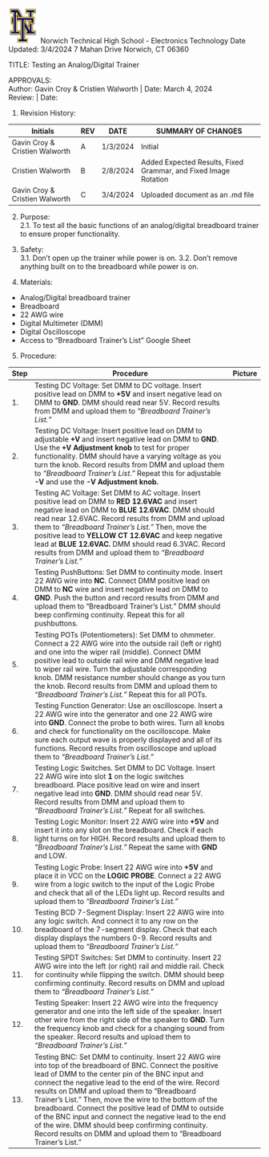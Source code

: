 <img src="https://github.com/MrWillbanks/ElectronicsTechnology/blob/main/StandardOperatingProcedures/Photos/NT_Logo.png" width="60"/>
Norwich Technical High School - Electronics Technology    	   Date Updated:  3/4/2024  
7 Mahan Drive  
Norwich, CT 06360  
  
  
TITLE:  Testing an Analog/Digital Trainer 
  
APPROVALS:   
	Author: Gavin Croy & Cristien Walworth | Date: March 4, 2024  	  
	Review:  	 | 	Date:    
  
1.	Revision History:

|Initials    |	REV  |	DATE |   SUMMARY OF CHANGES |
|-|-|-|--|
|Gavin Croy & Cristien Walworth | 	A  |	1/3/2024   |	Initial                                                  |
|Cristien Walworth | 	B  |	2/8/2024  |Added Expected Results, Fixed Grammar, and Fixed Image Rotation	 |
|Gavin Croy & Cristien Walworth |  C  | 3/4/2024    |Uploaded document as an .md file|                                	
  
2.	Purpose:  
2.1. To test all the basic functions of an analog/digital breadboard trainer to ensure proper functionality.  
  
3.	Safety:  
3.1. Don’t open up the trainer while power is on.
3.2. Don’t remove anything built on to the breadboard while power is on. 
  
4.	Materials: 
-	Analog/Digital breadboard trainer 
-	Breadboard
-	22 AWG wire
-	Digital Multimeter (DMM)
-	Digital Oscilloscope 
-	Access to “Breadboard Trainer’s List” Google Sheet

                              
5.	Procedure:                           

|Step  |	Procedure  |	Picture |
|------|-------------|----------|
|1.| Testing DC Voltage: Set DMM to DC voltage. Insert positive lead on DMM to **+5V** and insert negative lead on DMM to **GND**. DMM should read near 5V. Record results from DMM and upload them to *“Breadboard Trainer’s List.”* | |
|2.| Testing DC Voltage: Insert positive lead on DMM to adjustable **+V** and insert negative lead on DMM to **GND**. Use the **+V Adjustment knob** to test for proper functionality. DMM should have a varying voltage as you turn the knob. Record results from DMM and upload them to *“Breadboard Trainer’s List.”* Repeat this for adjustable **-V** and use the **-V Adjustment knob.**| |
|3.| Testing AC Voltage: Set DMM to AC voltage. Insert positive lead on DMM to **RED 12.6VAC** and insert negative lead on DMM to **BLUE 12.6VAC**. DMM should read near 12.6VAC. Record results from DMM and upload them to *“Breadboard Trainer’s List.”* Then, move the positive lead to **YELLOW CT 12.6VAC** and keep negative lead at **BLUE 12.6VAC.** DMM should read 6.3VAC. Record results from DMM and upload them to *“Breadboard Trainer’s List.”*| |
|4.| Testing PushButtons: Set DMM to continuity mode. Insert 22 AWG wire into **NC**. Connect DMM positive lead on DMM to **NC** wire and insert negative lead on DMM to **GND**. Push the button and record results from DMM and upload them to “Breadboard Trainer’s List.” DMM should beep confirming continuity. Repeat this for all pushbuttons.| |
|5.| Testing POTs (Potentiometers): Set DMM to ohmmeter. Connect a 22 AWG wire into the outside rail (left or right) and one into the wiper rail (middle). Connect DMM positive lead to outside rail wire and DMM negative lead to wiper rail wire. Turn the adjustable corresponding knob. DMM resistance number should change as you turn the knob. Record results from DMM and upload them to *“Breadboard Trainer’s List.”* Repeat this for all POTs.| |
|6.| Testing Function Generator: Use an oscilloscope. Insert a 22 AWG wire into the generator and one 22 AWG wire into **GND**. Connect the probe to both wires. Turn all knobs and check for functionality on the oscilloscope. Make sure each output wave is properly displayed and all of its functions. Record results from oscilloscope and upload them to *“Breadboard Trainer’s List.”*| |
|7.| Testing Logic Switches. Set DMM to DC Voltage. Insert 22 AWG wire into slot **1** on the logic switches breadboard. Place positive lead on wire and insert negative lead into **GND**. DMM should read near 5V. Record results from DMM and upload them to *“Breadboard Trainer’s List.”* Repeat for all switches.| |
|8.| Testing Logic Monitor: Insert 22 AWG wire into **+5V** and insert it into any slot on the breadboard. Check if each light turns on for HIGH. Record results and upload them to *“Breadboard Trainer’s List.”* Repeat the same with **GND** and LOW.| |
|9.| Testing Logic Probe: Insert 22 AWG wire into **+5V** and place it in VCC on the **LOGIC PROBE**. Connect a 22 AWG wire from a logic switch to the input of the Logic Probe and check that all of the LEDs light up. Record results and upload them to *“Breadboard Trainer’s List.”*| |
|10.| Testing BCD 7-Segment Display: Insert 22 AWG wire into any logic switch. And connect it to any row on the breadboard of the 7-segment display. Check that each display displays the numbers 0-9. Record results and upload them to *“Breadboard Trainer’s List.”*| |
|11.| Testing SPDT Switches: Set DMM to continuity. Insert 22 AWG wire into the left (or right) rail and middle rail. Check for continuity while flipping the switch. DMM should beep confirming continuity. Record results on DMM and upload them to *“Breadboard Trainer’s List.”*
|12.| Testing Speaker: Insert 22 AWG wire into the frequency generator and one into the left side of the speaker. Insert other wire from the right side of the speaker to **GND**. Turn the frequency knob and check for a changing sound from the speaker.  Record results and upload them to *“Breadboard Trainer’s List.”*| |
|13.| Testing BNC: Set DMM to continuity. Insert 22 AWG wire into top of the breadboard of BNC. Connect the positive lead of DMM to the center pin of the BNC input and connect the negative lead to the end of the wire.   Record results on DMM and upload them to “Breadboard Trainer’s List.” Then, move the wire to the bottom of the breadboard. Connect the positive lead of DMM to outside of the BNC input and connect the negative lead to the end of the wire. DMM should beep confirming continuity. Record results on DMM and upload them to “Breadboard Trainer’s List.”| |




